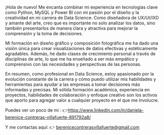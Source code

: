 ¡Hola de nuevo! Me encanta combinar mi experiencia en tecnologías clave como Python, MySQL y Power BI con mi pasión por el diseño y la creatividad en mi carrera de Data Science. Como diseñadora de UX/UI/IXD y amante del arte, creo que es importante no solo analizar los datos, sino también presentarlos de manera clara y atractiva para mejorar la comprensión y la toma de decisiones.

Mi formación en diseño gráfico y composición fotográfica me ha dado una visión única para crear visualizaciones de datos efectivas y estéticamente agradables. Además, he dado clases de crecimiento personal a través de disciplinas de arte, lo que me ha enseñado a ser más empático y comprensivo con las necesidades y perspectivas de las personas.

En resumen, como profesional en Data Science, estoy apasionado por la evolución constante de la carrera y cómo puedo utilizar mis habilidades y herramientas para ayudar a las empresas a tomar decisiones más informadas y precisas. Mi sólida formación académica, experiencia en proyectos, habilidades de colaboración y enfoque creativo son los activos que aporto para agregar valor a cualquier proyecto en el que me involucre.

Puedes ver un poco de mi :
 👉https://www.linkedin.com/in/daniela-berenice-contreras-villafuerte-891792a8/
 
Y me contactas aquí:
 👉 berenicecontrerasvillafuerte@gmail.com

